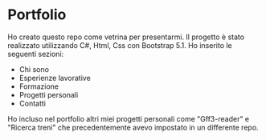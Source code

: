 # Portfolio

Ho creato questo repo come vetrina per presentarmi.
Il progetto è stato realizzato utilizzando C#, Html, Css con Bootstrap 5.1.
Ho inserito le seguenti sezioni:

- Chi sono
- Esperienze lavorative
- Formazione
- Progetti personali
- Contatti

Ho incluso nel portfolio altri miei progetti personali come "Gff3-reader" e "Ricerca treni" che precedentemente avevo impostato in un differente repo.
